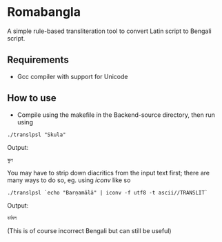 Romabangla
========



A simple rule-based transliteration tool to convert Latin script to Bengali script. 

## Requirements ##
* Gcc compiler with support for Unicode

## How to use ##

* Compile using the makefile in the Backend-source directory, then run using
```
./translpsl "Skula"
```
Output:
```
স্কুল
```
You may have to strip down diacritics from the input text first; there are many ways to do so, eg. using _iconv_ like so
```
./translpsl `echo "Barṇamālā" | iconv -f utf8 -t ascii//TRANSLIT`

```
Output:
```
বর্নমল
```
(This is of course incorrect Bengali but can still be useful)
